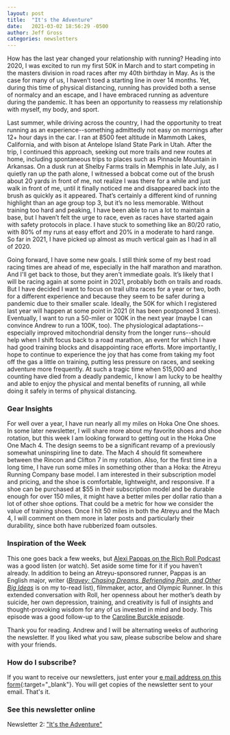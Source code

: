 ```yaml
---
layout: post
title:  "It's the Adventure"
date:   2021-03-02 18:56:29 -0500
author: Jeff Gross
categories: newsletters
---
```

How has the last year changed your relationship with running? Heading into 2020, I was excited to run my first 50K in March and to start competing in the masters division in road races after my 40th birthday in May. As is the case for many of us, I haven’t toed a starting line in over 14 months. Yet, during this time of physical distancing, running has provided both a sense of normalcy and an escape, and I have embraced running as adventure during the pandemic. It has been an opportunity to reassess my relationship with myself, my body, and sport.

Last summer, while driving across the country, I had the opportunity to treat running as an experience--something admittedly not easy on mornings after 12+ hour days in the car. I ran at 8500 feet altitude in Mammoth Lakes, California, and with bison at Antelope Island State Park in Utah. After the trip, I continued this approach, seeking out more trails and new routes at home, including spontaneous trips to places such as Pinnacle Mountain in Arkansas. On a dusk run at Shelby Farms trails in Memphis in late July, as I quietly ran up the path alone, I witnessed a bobcat come out of the brush about 20 yards in front of me, not realize I was there for a while and just walk in front of me, until it finally noticed me and disappeared back into the brush as quickly as it appeared. That’s certainly a different kind of running highlight than an age group top 3, but it’s no less memorable. Without training too hard and peaking, I have been able to run a lot to maintain a base, but I haven’t felt the urge to race, even as races have started again with safety protocols in place. I have stuck to something like an 80/20 ratio, with 80% of my runs at easy effort and 20% in a moderate to hard range. So far in 2021, I have picked up almost as much vertical gain as I had in all of 2020.

Going forward, I have some new goals. I still think some of my best road racing times are ahead of me, especially in the half marathon and marathon. And I'll get back to those, but they aren't immediate goals. It’s likely that I will be racing again at some point in 2021, probably both on trails and roads. But I have decided I want to focus on trail ultra races for a year or two, both for a different experience and because they seem to be safer during a pandemic due to their smaller scale. Ideally, the 50K for which I registered last year will happen at some point in 2021 (it has been postponed 3 times). Eventually, I want to run a 50-miler or 100K in the next year (maybe I can convince Andrew to run a 100K, too). The physiological adaptations--especially improved mitochondrial density from the longer runs--should help when I shift focus back to a road marathon, an event for which I have had good training blocks and disappointing race efforts. More importantly, I hope to continue to experience the joy that has come from taking my foot off the gas a little on training, putting less pressure on races, and seeking adventure more frequently. At such a tragic time when 515,000 and counting have died from a deadly pandemic, I know I am lucky to be healthy and able to enjoy the physical and mental benefits of running, all while doing it safely in terms of physical distancing.

### Gear Insights
For well over a year, I have run nearly all my miles on Hoka One One shoes. In some later newsletter, I will share more about my favorite shoes and shoe rotation, but this week I am looking forward to getting out in the Hoka One One Mach 4. The design seems to be a significant revamp of a previously somewhat uninspiring line to date. The Mach 4 should fit somewhere between the Rincon and Clifton 7 in my rotation. Also, for the first time in a long time, I have run some miles in something other than a Hoka: the Atreyu Running Company base model. I am interested in their subscription model and pricing, and the shoe is comfortable, lightweight, and responsive. If a shoe can be purchased at $55 in their subscription model and be durable enough for over 150 miles, it might have a better miles per dollar ratio than a lot of other shoe options. That could be a metric for how we consider the value of training shoes. Once I hit 50 miles in both the Atreyu and the Mach 4, I will comment on them more in later posts and particularly their durability, since both have rubberized foam outsoles.

### Inspiration of the Week
This one goes back a few weeks, but [Alexi Pappas on the Rich Roll Podcast](https://www.youtube.com/watch?v=ni5n8mRe9p0) was a good listen (or watch). Set aside some time for it if you haven’t already. In addition to being an Atreyu-sponsored runner, Pappas is an English major, writer ([*Bravey: Chasing Dreams, Befriending Pain, and Other Big Ideas*](https://www.betterworldbooks.com/product/detail/Bravey--Chasing-Dreams--Befriending-Pain--and-Other-Big-Ideas-9781984801128) is on my to-read list), filmmaker, actor, and Olympic Runner. In this extended conversation with Roll, her openness about her mother’s death by suicide, her own depression, training, and creativity is full of insights and thought-provoking wisdom for any of us invested in mind and body. This episode was a good follow-up to the [Caroline Burckle episode](https://www.youtube.com/watch?v=4K96Htyd35k).

Thank you for reading. Andrew and I will be alternating weeks of authoring the newsletter. If you liked what you saw, please subscribe below and share with your friends.

### How do I subscribe?

If you want to receive our newsletters, just enter your [e mail address on this form](https://forms.gle/NHEsBP1wo11yYrZj7){:target="_blank"}. You will get copies of the newsletter sent to your email. That's it.

### See this newsletter online

Newsletter 2: ["It's the Adventure"]()
